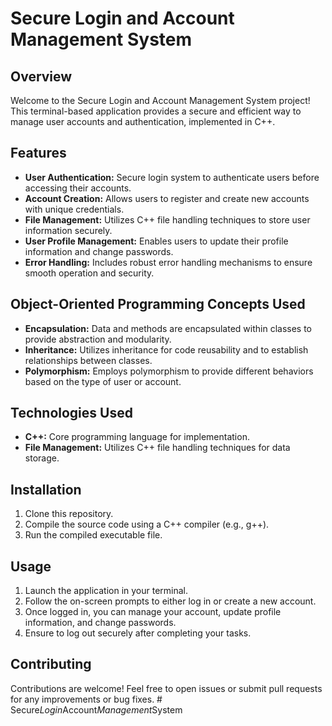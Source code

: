 # Secure Login and Account Management System



## Overview
Welcome to the Secure Login and Account Management System project! This terminal-based application provides a secure and efficient way to manage user accounts and authentication, implemented in C++.

## Features
- **User Authentication:** Secure login system to authenticate users before accessing their accounts.
- **Account Creation:** Allows users to register and create new accounts with unique credentials.
- **File Management:** Utilizes C++ file handling techniques to store user information securely.
- **User Profile Management:** Enables users to update their profile information and change passwords.
- **Error Handling:** Includes robust error handling mechanisms to ensure smooth operation and security.

## Object-Oriented Programming Concepts Used
- **Encapsulation:** Data and methods are encapsulated within classes to provide abstraction and modularity.
- **Inheritance:** Utilizes inheritance for code reusability and to establish relationships between classes.
- **Polymorphism:** Employs polymorphism to provide different behaviors based on the type of user or account.
  
## Technologies Used
- **C++:** Core programming language for implementation.
- **File Management:** Utilizes C++ file handling techniques for data storage.

## Installation
1. Clone this repository.
2. Compile the source code using a C++ compiler (e.g., g++).
3. Run the compiled executable file.

## Usage
1. Launch the application in your terminal.
2. Follow the on-screen prompts to either log in or create a new account.
3. Once logged in, you can manage your account, update profile information, and change passwords.
4. Ensure to log out securely after completing your tasks.

## Contributing
Contributions are welcome! Feel free to open issues or submit pull requests for any improvements or bug fixes.
#   S e c u r e _ L o g i n _ A c c o u n t _ M a n a g e m e n t _ S y s t e m  
 